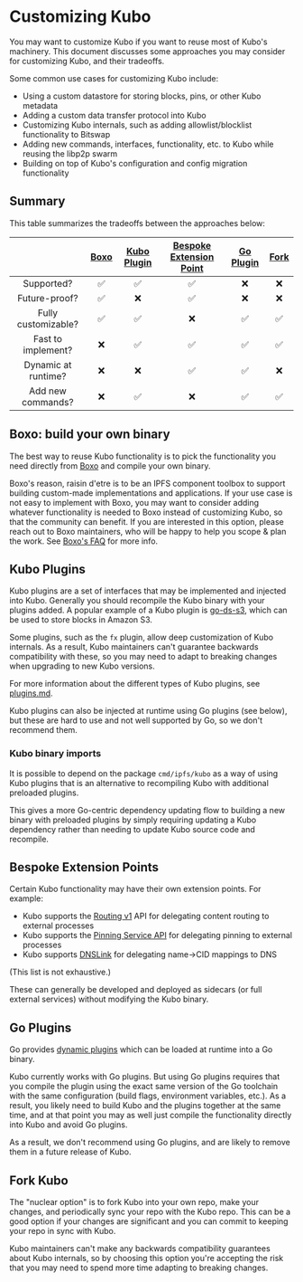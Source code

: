 # Customizing Kubo

You may want to customize Kubo if you want to reuse most of Kubo's machinery. This document discusses some approaches you may consider for customizing Kubo, and their tradeoffs.

Some common use cases for customizing Kubo include:

- Using a custom datastore for storing blocks, pins, or other Kubo metadata
- Adding a custom data transfer protocol into Kubo
- Customizing Kubo internals, such as adding allowlist/blocklist functionality to Bitswap
- Adding new commands, interfaces, functionality, etc. to Kubo while reusing the libp2p swarm
- Building on top of Kubo's configuration and config migration functionality

## Summary
This table summarizes the tradeoffs between the approaches below:

|                     | [Boxo](#boxo-build-your-own-binary) | [Kubo Plugin](#kubo-plugins) | [Bespoke Extension Point](#bespoke-extension-points) | [Go Plugin](#go-plugins) | [Fork](#fork-kubo) |
|:-------------------:|:-----------------------------------:|:----------------------------:|:----------------------------------------------------:|:------------------------:|:------------------:|
|     Supported?      |                  ✅                  |              ✅               |                          ✅                           |            ❌             |         ❌          |
|    Future-proof?    |                  ✅                  |              ❌               |                          ✅                           |            ❌             |         ❌          |
| Fully customizable? |                  ✅                  |              ✅               |                          ❌                           |            ✅             |         ✅          |
| Fast to implement?  |                  ❌                  |              ✅               |                          ✅                           |            ✅             |         ✅          |
| Dynamic at runtime? |                  ❌                  |              ❌               |                          ✅                           |            ✅             |         ❌          |
|  Add new commands?  |                  ❌                  |              ✅               |                          ❌                           |            ✅             |         ✅          |

## Boxo: build your own binary
The best way to reuse Kubo functionality is to pick the functionality you need directly from [Boxo](https://github.com/ipfs/boxo) and compile your own binary.

Boxo's reason, raisin d'etre is to be an IPFS component toolbox to support building custom-made implementations and applications. If your use case is not easy to implement with Boxo, you may want to consider adding whatever functionality is needed to Boxo instead of customizing Kubo, so that the community can benefit. If you are interested in this option, please reach out to Boxo maintainers, who will be happy to help you scope & plan the work. See [Boxo's FAQ](https://github.com/ipfs/boxo#help) for more info.

## Kubo Plugins
Kubo plugins are a set of interfaces that may be implemented and injected into Kubo. Generally you should recompile the Kubo binary with your plugins added. A popular example of a Kubo plugin is [go-ds-s3](https://github.com/ipfs/go-ds-s3), which can be used to store blocks in Amazon S3.

Some plugins, such as the `fx` plugin, allow deep customization of Kubo internals. As a result, Kubo maintainers can't guarantee backwards compatibility with these, so you may need to adapt to breaking changes when upgrading to new Kubo versions.

For more information about the different types of Kubo plugins, see [plugins.md](./plugins.md).

Kubo plugins can also be injected at runtime using Go plugins (see below), but these are hard to use and not well supported by Go, so we don't recommend them.

### Kubo binary imports

It is possible to depend on the package `cmd/ipfs/kubo` as a way of using Kubo plugins that is an alternative to recompiling Kubo with additional preloaded plugins.

This gives a more Go-centric dependency updating flow to building a new binary with preloaded plugins by simply requiring updating a Kubo dependency rather than needing to update Kubo source code and recompile.

## Bespoke Extension Points
Certain Kubo functionality may have their own extension points. For example:

* Kubo supports the [Routing v1](https://github.com/ipfs/specs/blob/main/routing/ROUTING_V1_HTTP.md) API for delegating content routing to external processes
* Kubo supports the [Pinning Service API](https://github.com/ipfs/pinning-services-api-spec) for delegating pinning to external processes
* Kubo supports [DNSLink](https://dnslink.dev/) for delegating name->CID mappings to DNS

(This list is not exhaustive.)

These can generally be developed and deployed as sidecars (or full external services) without modifying the Kubo binary.

## Go Plugins
Go provides [dynamic plugins](https://pkg.go.dev/plugin) which can be loaded at runtime into a Go binary.

Kubo currently works with Go plugins. But using Go plugins requires that you compile the plugin using the exact same version of the Go toolchain with the same configuration (build flags, environment variables, etc.). As a result, you likely need to build Kubo and the plugins together at the same time, and at that point you may as well just compile the functionality directly into Kubo and avoid Go plugins.

As a result, we don't recommend using Go plugins, and are likely to remove them in a future release of Kubo.

## Fork Kubo
The "nuclear option" is to fork Kubo into your own repo, make your changes, and periodically sync your repo with the Kubo repo. This can be a good option if your changes are significant and you can commit to keeping your repo in sync with Kubo.

Kubo maintainers can't make any backwards compatibility guarantees about Kubo internals, so by choosing this option you're accepting the risk that you may need to spend more time adapting to breaking changes.
